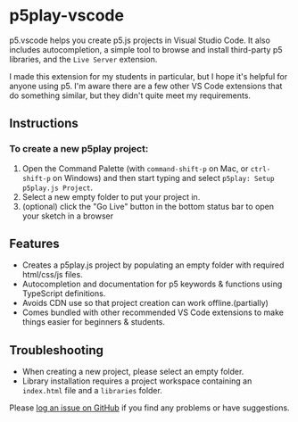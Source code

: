 # p5play-vscode 

p5.vscode helps you create p5.js projects in Visual Studio Code. It also includes autocompletion, a simple tool to browse and install third-party p5 libraries, and the `Live Server` extension. 

I made this extension for my students in particular, but I hope it's helpful for anyone using p5. I'm aware there are a few other VS Code extensions that do something similar, but they didn't quite meet my requirements.

## Instructions

### To create a new p5play project:

1. Open the Command Palette (with `command-shift-p` on Mac, or `ctrl-shift-p` on Windows) and then start typing and select `p5play: Setup p5play.js Project`. 
2. Select a new empty folder to put your project in.
3. (optional) click the "Go Live" button in the bottom status bar to open your sketch in a browser

## Features

- Creates a p5play.js project by populating an empty folder with required html/css/js files.
- Autocompletion and documentation for p5 keywords & functions using TypeScript definitions.
- Avoids CDN use so that project creation can work offline.(partially)
- Comes bundled with other recommended VS Code extensions to make things easier for beginners & students.

## Troubleshooting

- When creating a new project, please select an empty folder.
- Library installation requires a project workspace containing an `index.html` file and a `libraries` folder.

Please [log an issue on GitHub](https://github.com//quinton-ashley/p5play-vscode/issues) if you find any problems or have suggestions.
